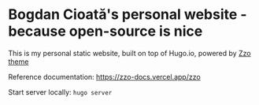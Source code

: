 # Bogdan Cioată's personal website - because open-source is nice

This is my personal static website, built on top of Hugo.io, powered by [Zzo theme](https://github.com/zzossig/hugo-theme-zzo)

Reference documentation: https://zzo-docs.vercel.app/zzo

Start server locally: `hugo server`
